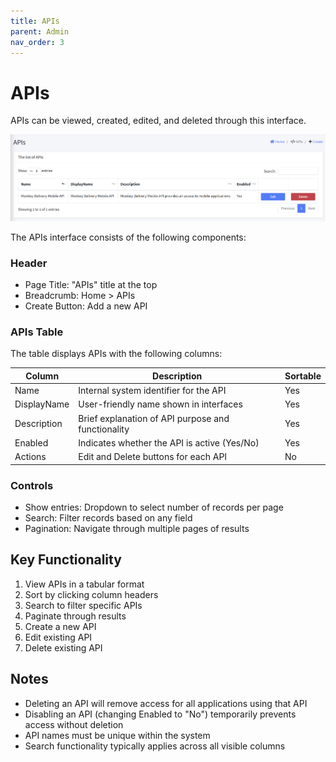 ```yaml
---
title: APIs
parent: Admin
nav_order: 3
---
```


# APIs

APIs can be viewed, created, edited, and deleted through this interface.

<img src="../images/AdminAPIs.png" alt="APIs" width="600"/>

The APIs interface consists of the following components:

### Header
- Page Title: "APIs" title at the top
- Breadcrumb: Home > APIs
- Create Button: Add a new API

### APIs Table
The table displays APIs with the following columns:

| Column | Description | Sortable |
|--------|-------------|----------|
| Name | Internal system identifier for the API | Yes |
| DisplayName | User-friendly name shown in interfaces | Yes |
| Description | Brief explanation of API purpose and functionality | Yes |
| Enabled | Indicates whether the API is active (Yes/No) | Yes |
| Actions | Edit and Delete buttons for each API | No |

### Controls
- Show entries: Dropdown to select number of records per page
- Search: Filter records based on any field
- Pagination: Navigate through multiple pages of results

## Key Functionality
1. View APIs in a tabular format
2. Sort by clicking column headers
3. Search to filter specific APIs
4. Paginate through results
5. Create a new API
6. Edit existing API
7. Delete existing API

## Notes
- Deleting an API will remove access for all applications using that API
- Disabling an API (changing Enabled to "No") temporarily prevents access without deletion
- API names must be unique within the system
- Search functionality typically applies across all visible columns
